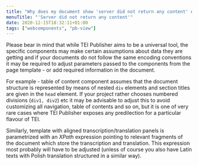 ```yaml
---
title: "Why does my document show 'server did not return any content' error message?"
menuTitle: "'Server did not return any content'"
date: 2020-12-15T18:32:11+01:00
tags: ["webcomponents", "pb-view"]
---
```


Please bear in mind that while TEI Publisher aims to be a universal tool, the specific components may make certain assumptions about data they are getting and if your documents do not follow the same encoding conventions it may be required to adjust parameters passed to the components from the page template - or add required information in the document.

For example - table of content component assumes that the document structure is represented by means of nested `div` elements and section titles are given in the `head` element. If your project rather chooses numbered divisions (`div1, div2`) etc it may be advisable to adjust this to avoid customizing all navigation, table of contents and so on, but it is one of very rare cases where TEI Publisher exposes any predilection for a particular flavour of TEI.

Similarly, template with aligned transcription/translation panels is parametrized with an *XPath* expression pointing to relevant fragments of the document which store the transcription and translation. This expression most probably will have to be adjusted (unless of course you also have Latin texts with Polish translation structured in a similar way).